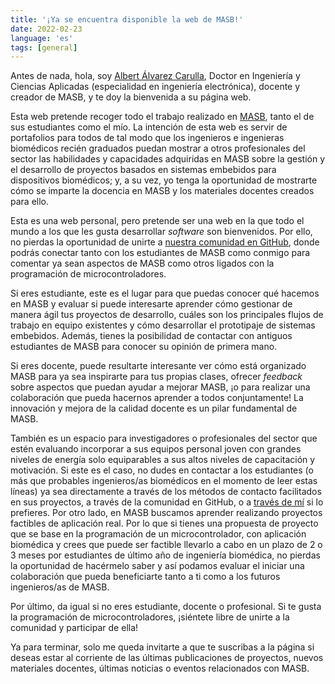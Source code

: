 ```yaml
---
title: '¡Ya se encuentra disponible la web de MASB!'
date: 2022-02-23
language: 'es'
tags: [general]
---
```


Antes de nada, hola, soy [Albert Álvarez Carulla](https://thealbert.dev), Doctor en Ingeniería y Ciencias Aplicadas (especialidad en ingeniería electrónica), docente y creador de MASB, y te doy la bienvenida a su página web.

Esta web pretende recoger todo el trabajo realizado en [MASB](/acerca-de), tanto el de sus estudiantes como el mío. La intención de esta web es servir de portafolios para todos de tal modo que los ingenieros e ingenieras biomédicos recién graduados puedan mostrar a otros profesionales del sector las habilidades y capacidades adquiridas en MASB sobre la gestión y el desarrollo de proyectos basados en sistemas embebidos para dispositivos biomédicos; y, a su vez, yo tenga la oportunidad de mostrarte cómo se imparte la docencia en MASB y los materiales docentes creados para ello.

Esta es una web personal, pero pretende ser una web en la que todo el mundo a los que les gusta desarrollar _software_ son bienvenidos. Por ello, no pierdas la oportunidad de unirte a [nuestra comunidad en GitHub](https://github.com/TheAlbertDev/MASB/discussions), donde podrás conectar tanto con los estudiantes de MASB como conmigo para comentar ya sean aspectos de MASB como otros ligados con la programación de microcontroladores.

Si eres estudiante, este es el lugar para que puedas conocer qué hacemos en MASB y evaluar si puede interesarte aprender cómo gestionar de manera ágil tus proyectos de desarrollo, cuáles son los principales flujos de trabajo en equipo existentes y cómo desarrollar el prototipaje de sistemas embebidos. Además, tienes la posibilidad de contactar con antiguos estudiantes de MASB para conocer su opinión de primera mano.

Si eres docente, puede resultarte interesante ver cómo está organizado MASB para ya sea inspirarte para tus propias clases, ofrecer _feedback_ sobre aspectos que puedan ayudar a mejorar MASB, ¡o para realizar una colaboración que pueda hacernos aprender a todos conjuntamente! La innovación y mejora de la calidad docente es un pilar fundamental de MASB.

También es un espacio para investigadores o profesionales del sector que estén evaluando incorporar a sus equipos personal joven con grandes niveles de energía solo equiparables a sus altos niveles de capacitación y motivación. Si este es el caso, no dudes en contactar a los estudiantes (o más que probables ingenieros/as biomédicos en el momento de leer estas líneas) ya sea directamente a través de los métodos de contacto facilitados en sus proyectos, a través de la comunidad en GitHub, o a [través de mí](https://thealbert.dev) si lo prefieres. Por otro lado, en MASB buscamos aprender realizando proyectos factibles de aplicación real. Por lo que si tienes una propuesta de proyecto que se base en la programación de un microcontrolador, con aplicación biomédica y crees que puede ser factible llevarlo a cabo en un plazo de 2 o 3 meses por estudiantes de último año de ingeniería biomédica, no pierdas la oportunidad de hacérmelo saber y así podamos evaluar el iniciar una colaboración que pueda beneficiarte tanto a ti como a los futuros ingenieros/as de MASB.

Por último, da igual si no eres estudiante, docente o profesional. Si te gusta la programación de microcontroladores, ¡siéntete libre de unirte a la comunidad y participar de ella!

Ya para terminar, solo me queda invitarte a que te suscribas a la página si deseas estar al corriente de las últimas publicaciones de proyectos, nuevos materiales docentes, últimas noticias o eventos relacionados con MASB.
